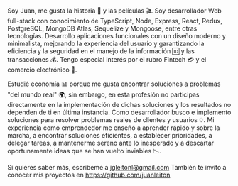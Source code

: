 Soy Juan, me gusta la historia 📖 y las películas 🎬. Soy desarrollador Web full-stack con conocimiento de TypeScript, Node, Express, React, Redux, PostgreSQL, MongoDB Atlas, Sequelize y Mongoose, entre otras tecnologías. Desarrollo aplicaciones funcionales con un diseño moderno y minimalista, mejorando la experiencia del usuario y garantizando la eficiencia y la seguridad en el manejo de la información 🆔 y las transacciones 💰. Tengo especial interés por el rubro Fintech 💳 y el comercio electrónico 🛒.

Estudié economía 📊 porque me gusta encontrar soluciones a problemas "del mundo real" 🌍, sin embargo, en esta profesión no participas directamente en la implementación de dichas soluciones y los resultados no dependen de ti en última instancia. Como desarrollador busco e implemento soluciones para resolver problemas reales de clientes y usuarios 💡. Mi experiencia como emprendedor me enseñó a aprender rápido y sobre la marcha, a encontrar soluciones eficientes, a establecer prioridades, a delegar tareas, a mantenerme sereno ante lo inesperado y a descartar oportunamente ideas que se han vuelto inviables 📉.

Si quieres saber más, escríbeme a jgleitonl@gmail.com
También te invito a conocer mis proyectos en https://github.com/juanleiton

